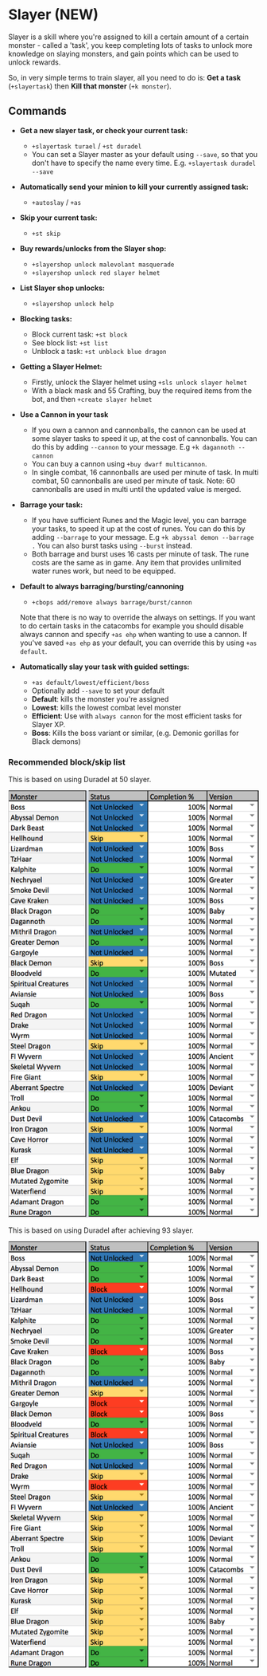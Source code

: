 # Slayer \(NEW\)

Slayer is a skill where you're assigned to kill a certain amount of a certain monster - called a 'task', you keep completing lots of tasks to unlock more knowledge on slaying monsters, and gain points which can be used to unlock rewards.

So, in very simple terms to train slayer, all you need to do is: **Get a task** \(`+slayertask`\) then **Kill that monster** \(`+k monster`\).

## Commands

* **Get a new slayer task, or check your current task:**

  * `+slayertask turael` / `+st duradel`
  * You can set a Slayer master as your default using `--save`, so that you don't have to specify the name every time. E.g. `+slayertask duradel --save`

* **Automatically send your minion to kill your currently assigned task:**

  * `+autoslay` / `+as`

* **Skip your current task:**

  * `+st skip`

* **Buy rewards/unlocks from the Slayer shop:**

  * `+slayershop unlock malevolant masquerade`
  * `+slayershop unlock red slayer helmet`

* **List Slayer shop unlocks:**

  * `+slayershop unlock help`

* **Blocking tasks:**

  * Block current task: `+st block`
  * See block list: `+st list`
  * Unblock a task: `+st unblock blue dragon`

* **Getting a Slayer Helmet:**

  * Firstly, unlock the Slayer helmet using `+sls unlock slayer helmet`
  * With a black mask and 55 Crafting, buy the required items from the bot, and then `+create slayer helmet` 

* **Use a Cannon in your task**

  * If you own a cannon and cannonballs, the cannon can be used at some slayer tasks to speed it up, at the cost of cannonballs. You can do this by adding `--cannon` to your message. E.g `+k dagannoth --cannon`
  * You can buy a cannon using `+buy dwarf multicannon`.
  * In single combat, 16 cannonballs are used per minute of task. In multi combat, 50 cannonballs are used per minute of task. Note: 60 cannonballs are used in multi until the updated value is merged.

* **Barrage your task:**

  * If you have sufficient Runes and the Magic level, you can barrage your tasks, to speed it up at the cost of runes. You can do this by adding `--barrage` to your message. E.g `+k abyssal demon --barrage .` You can also burst tasks using `--burst` instead.
  * Both barrage and burst uses 16 casts per minute of task. The rune costs are the same as in game. Any item that provides unlimited water runes work, but need to be equipped.

* **Default to always barraging/bursting/cannoning**

  * `+cbops add/remove always barrage/burst/cannon`

  Note that there is no way to override the always on settings. If you want to do certain tasks in the catacombs for example you should disable always cannon and specify `+as ehp` when wanting to use a cannon. If you've saved `+as ehp` as your default, you can override this by using `+as default`.  

* **Automatically slay your task with guided settings:**

  * `+as default/lowest/efficient/boss`
  * Optionally add `--save` to set your default
  * **Default**: kills the monster you're assigned
  * **Lowest**: kills the lowest combat level monster
  * **Efficient**: Use with `always cannon` for the most efficient tasks for Slayer XP.
  * **Boss**: Kills the boss variant or similar, \(e.g. Demonic gorillas for Black demons\)

### Recommended block/skip list

This is based on using Duradel at 50 slayer.

![](../../.gitbook/assets/image%20%285%29.png)

This is based on using Duradel after achieving 93 slayer. 

![](../../.gitbook/assets/image%20%287%29.png)

